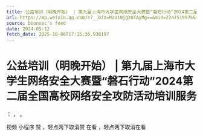 ```yaml
---
title: 公益培训（明晚开始） | 第九届上海市大学生网络安全大赛暨“磐石行动”2024第二届全国高校网络安全攻防活动培训服务
url: https://mp.weixin.qq.com/s?__biz=MzU1NjgzOTAyMg==&mid=2247519975&idx=2&sn=a44eb8c836a98b2daa38e67d26cc9a1d
source: Doonsec's feed
date: 2024-05-12
fetch_date: 2025-10-06T17:15:36.938197
---
```


# 公益培训（明晚开始） | 第九届上海市大学生网络安全大赛暨“磐石行动”2024第二届全国高校网络安全攻防活动培训服务

：
，
。

视频
小程序
赞
，轻点两下取消赞
在看
，轻点两下取消在看